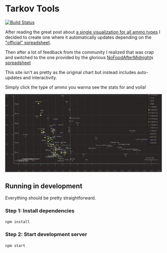 # Tarkov Tools
[![Build Status](https://travis-ci.org/kokarn/tarkov-tools.svg?branch=master)](https://travis-ci.org/kokarn/tarkov-tools)

After reading the great post about [a single visualization for all ammo types](https://www.reddit.com/r/EscapefromTarkov/comments/ebvizg/ammo_table_visualized_on_one_graph/) I decided to create one where it automatically updates depending on the ["official" spreadsheet](https://docs.google.com/spreadsheets/d/1l_8zSZg-viVTZ2bavMEIIKhix6mFTXuVHWcNKZgBrjQ/htmlview?sle=true).

Then after a lot of feedback from the community I realized that was crap and switched to the one provided by the glorious [NoFoodAfterMidnight](https://www.twitch.tv/nofoodaftermidnight)s [spreadsheet](https://docs.google.com/spreadsheets/u/0/d/1jjWcIue0_PCsbLQAiL5VrIulPK8SzM5jjiCMx9zUuvE)

This site isn't as pretty as the original chart but instead includes auto-updates and interactivity.

Simply click the type of ammo you wanna see the stats for and voila!

![How to use](./utility-preview.gif)


## Running in development

Everything should be pretty straightforward.

### Step 1: Install dependencies
`npm install`

### Step 2: Start development server
`npm start`
